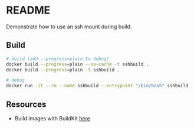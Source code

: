 # README

Demonstrate how to use an ssh mount during build.

## Build

```sh
# build (add --progress=plain to debug)
docker build --progress=plain --no-cache -t sshbuild .
docker build --progress=plain -t sshbuild .

# debug
docker run -it --rm --name sshbuild --entrypoint "/bin/bash" sshbuild
```

## Resources

* Build images with BuildKit [here](https://docs.docker.com/develop/develop-images/build_enhancements/#using-ssh-to-access-private-data-in-builds)  

